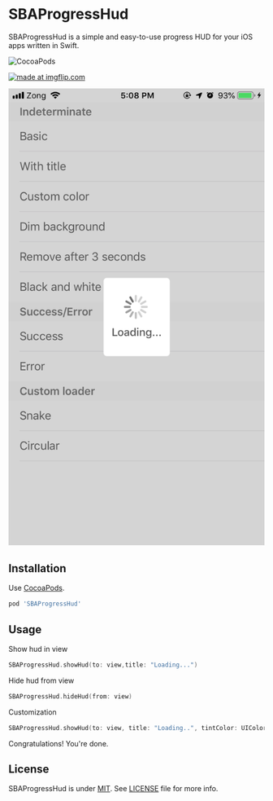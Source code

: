 # SBAProgressHud
SBAProgressHud is a simple and easy-to-use progress HUD for your iOS apps written in Swift.

![CocoaPods](https://cocoapod-badges.herokuapp.com/v/SBAProgressHud/badge.png)

<a href="https://imgflip.com/gif/2lm4y6"><img src="https://i.imgflip.com/2lm4y6.gif" title="made at imgflip.com"/></a>

![alt text](https://raw.githubusercontent.com/shoaib-akhtar/SBAProgressHud/master/images/1.PNG)

Installation
------------

Use [CocoaPods](http://cocoapods.org).

```ruby
pod 'SBAProgressHud'
```
Usage
-----
Show hud in view

```swift
SBAProgressHud.showHud(to: view,title: "Loading...")
```

Hide hud from view

```swift
SBAProgressHud.hideHud(from: view)
```

Customization

```swift
SBAProgressHud.showHud(to: view, title: "Loading..", tintColor: UIColor.orange, dimBackground: true, removeAfter: 5)
```

Congratulations! You're done.

License
-------

SBAProgressHud is under [MIT](https://opensource.org/licenses/MIT). See [LICENSE](LICENSE) file for more info.
